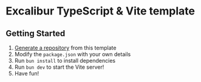 # Excalibur TypeScript & Vite template

## Getting Started

1. [Generate a repository](https://github.com/huyhoang160593/excalibur-template-ts-vite) from this template
2. Modify the `package.json` with your own details
3. Run `bun install` to install dependencies
4. Run `bun dev` to start the Vite server!
5. Have fun!

